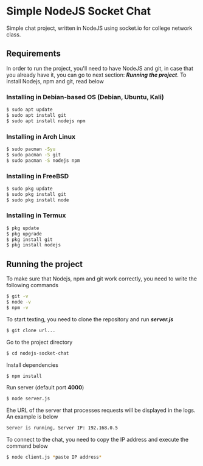 # Simple NodeJS Socket Chat
Simple chat project, written in NodeJS using socket.io for college network class.

## Requirements
In order to run the project, you'll need to have NodeJS and git,
in case that you already have it, you can go to next section: ***Running the project***.
To install Nodejs, npm and git, read below

### Installing in Debian-based OS (Debian, Ubuntu, Kali)
```bash
$ sudo apt update
$ sudo apt install git
$ sudo apt install nodejs npm
```
### Installing in Arch Linux
```bash
$ sudo pacman -Syu
$ sudo pacman -S git
$ sudo pacman -S nodejs npm
```

### Installing in FreeBSD
```bash
$ sudo pkg update
$ sudo pkg install git
$ sudo pkg install node
```

### Installing in Termux
```bash
$ pkg update
$ pkg upgrade
$ pkg install git
$ pkg install nodejs
```

## Running the project
To make sure that Nodejs, npm and git work correctly,
you need to write the following commands

```bash
$ git -v
$ node -v
$ npm -v
```

To start texting, you need to clone the repository and run ***server.js***

```bash
$ git clone url...
```

Go to the project directory

```bash
$ cd nodejs-socket-chat
```

Install dependencies

```bash
$ npm install
```
Run server (default port **4000**)

```bash
$ node server.js
```

Еhe URL of the server that processes requests will be displayed in the logs.
An example is below

```bash
Server is running, Server IP: 192.168.0.5
```
To connect to the chat, you need to copy the IP address and execute the command below

```bash
$ node client.js *paste IP address*
```